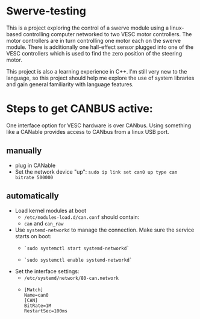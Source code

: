 # Swerve-testing
This is a project exploring the control of a swerve module using a
linux-based controlling computer networked to two VESC motor controllers.
The motor controllers are in turn controlling one motor each on the
swerve module. There is additionally one hall-effect sensor plugged
into one of the VESC controllers which is used to find the zero
position of the steering motor.

This project is also a learning experience in C++. I'm still very new
to the language, so this project should help me explore the use of
system libraries and gain general familiarity with language features.


# Steps to get CANBUS active:
One interface option for VESC hardware is over CANbus.
Using something like a CANable provides access to CANbus
from a linux USB port.

## manually
- plug in CANable
- Set the network device "up": `sudo ip link set can0 up type can bitrate 500000`

## automatically
- Load kernel modules at boot
  - `/etc/modules-load.d/can.conf` should contain:
  - `can` and `can_raw`
- Use `systemd-networkd` to manage the connection. Make sure the service starts on boot:
  -     `sudo systemctl start systemd-networkd`
  -     `sudo systemctl enable systemd-networkd`
- Set the interface settings:
  - `/etc/systemd/network/80-can.network`
  -     [Match]
        Name=can0
        [CAN]
        BitRate=1M
        RestartSec=100ms
